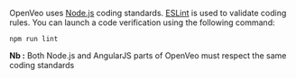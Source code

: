 OpenVeo uses [Node.js](https://nodejs.org/en/) coding standards. [ESLint](http://eslint.org/) is used to validate coding rules. You can launch a code verification using the following command:

    npm run lint

**Nb :** Both Node.js and AngularJS parts of OpenVeo must respect the same coding standards

